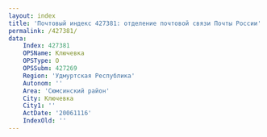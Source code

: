 ```yaml
---
layout: index
title: 'Почтовый индекс 427381: отделение почтовой связи Почты России'
permalink: /427381/
data:
    Index: 427381
    OPSName: Ключевка
    OPSType: О
    OPSSubm: 427269
    Region: 'Удмуртская Республика'
    Autonom: ''
    Area: 'Сюмсинский район'
    City: Ключевка
    City1: ''
    ActDate: '20061116'
    IndexOld: ''
---
```

